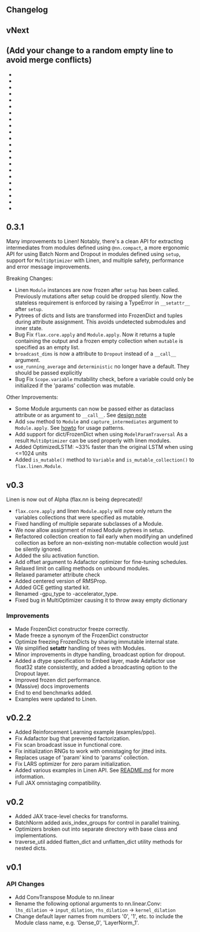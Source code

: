 Changelog
----------

vNext
------

(Add your change to a random empty line to avoid merge conflicts)
 -
 -
 -
 -
 -
 -
 -
 -
 -
 -
 -
 -
 -
 -
 -
 -
 -
 -
 -
 -
 -
 -
 -

0.3.1
------

Many improvements to Linen! Notably, there's a clean API for extracting intermediates from modules
defined using `@nn.compact`, a more ergonomic API for using Batch Norm and Dropout in modules
defined using `setup`, support for `MultiOptimizer` with Linen, and multiple safety, performance
and error message improvements.

Breaking Changes:
 - Linen `Module` instances are now frozen after `setup` has been called.
   Previously mutations after setup could be dropped silently. Now the stateless requirement
   is enforced by raising a TypeError in `__setattr__` after `setup`.
 - Pytrees of dicts and lists are transformed into FrozenDict and tuples during attribute assignment.
   This avoids undetected submodules and inner state. 
 - Bug Fix `flax.core.apply` and `Module.apply`. Now it returns a tuple containing the output and a frozen empty
   collection when `mutable` is specified as an empty list.
 - `broadcast_dims` is now a attribute to `Dropout` instead of a `__call__` argument.
 - `use_running_average` and `deterministic` no longer have a default. They should be passed explicitly
 - Bug Fix `Scope.variable` mutability check, before a variable could only be initialized
   if the 'params' collection was mutable.

Other Improvements:
 - Some Module arguments can now be passed either as dataclass attribute or
   as argument to `__call__`. See [design note](https://flax.readthedocs.io/en/latest/design_notes/arguments.html)
 - Add `sow` method to `Module` and `capture_intermediates` argument to `Module.apply`.
   See [howto](https://flax.readthedocs.io/en/latest/howtos/extracting_intermediates.html) for usage patterns.
 - Add support for dict/FrozenDict when using `ModelParamTraversal`
   As a result `MultiOptimizer` can be used properly with linen modules.
 - Added OptimizedLSTM: ~33% faster than the original LSTM when using <=1024 units
 - Added `is_mutable()` method to `Variable` and `is_mutable_collection()` to `flax.linen.Module`.

v0.3
-----
Linen is now out of Alpha (flax.nn is being deprecated)!

 - `flax.core.apply` and linen `Module.apply` will now only return the variables
   collections that were specified as mutable.
 - Fixed handling of multiple separate subclasses of a Module.
 - We now allow assignment of mixed Module pytrees in setup.
 - Refactored collection creation to fail early when modifying an undefined collection as
   before an non-existing non-mutable collection would just be silently ignored.
 - Added the silu activation function.
 - Add offset argument to Adafactor optimizer for fine-tuning schedules.
 - Relaxed limit on calling methods on unbound modules.
 - Relaxed parameter attribute check
 - Added centered version of RMSProp.
 - Added GCE getting started kit.
 - Renamed -gpu_type to -accelerator_type.
 - Fixed bug in MultiOptimizer causing it to throw away empty dictionary

### Improvements
 - Made FrozenDict constructor freeze correctly.
 - Made freeze a synonym of the FrozenDict constructor
 - Optimize freezing FrozenDicts by sharing immutable internal state.
 - We simplified __setattr__ handling of trees with Modules.
 - Minor improvements in dtype handling, broadcast option for dropout.
 - Added a dtype specification to Embed layer, made Adafactor use float32
   state consistently, and added a broadcasting option to the Dropout layer.
 - Improved frozen dict performance.
 - (Massive) docs improvements
 - End to end benchmarks added.
 - Examples were updated to Linen.

v0.2.2
----
 - Added Reinforcement Learning example (examples/ppo).
 - Fix Adafactor bug that prevented factorization.
 - Fix scan broadcast issue in functional core.
 - Fix initialization RNGs to work with omnistaging for jitted inits.
 - Replaces usage of 'param' kind to 'params' collection.
 - Fix LARS optimizer for zero param initialization.
 - Added various examples in Linen API. See [README.md](https://github.com/google/flax/blob/master/flax/linen/README.md) for more information.
 - Full JAX omnistaging compatibility.

v0.2
----
 - Added JAX trace-level checks for transforms.
 - BatchNorm added axis_index_groups for control in parallel training.
 - Optimizers broken out into separate directory with base class and implementations.
 - traverse_util added flatten_dict and unflatten_dict utility methods for nested dicts.

v0.1
----

### API Changes
 - Add ConvTranspose Module to nn.linear
 - Rename the following optional arguments to nn.linear.Conv:
     `lhs_dilation` -> `input_dilation`,
     `rhs_dilation` -> `kernel_dilation`
 - Change default layer names from numbers '0', '1', etc. to
   include the Module class name, e.g. 'Dense_0', 'LayerNorm_1'.
